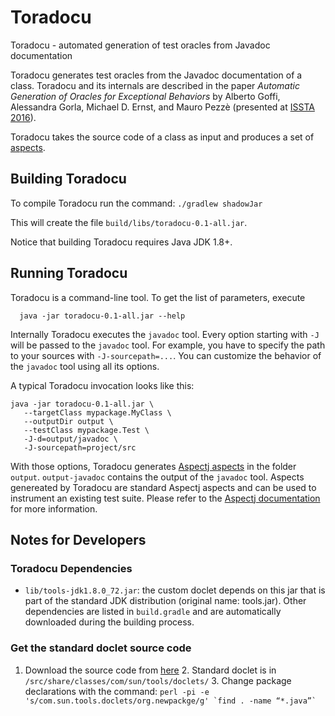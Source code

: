 # Toradocu
Toradocu - automated generation of test oracles from Javadoc documentation

Toradocu generates test oracles from the Javadoc documentation of a
class. Toradocu and its internals are described in the paper *Automatic
Generation of Oracles for Exceptional Behaviors* by Alberto Goffi, Alessandra
Gorla, Michael D. Ernst, and Mauro Pezzè (presented at [ISSTA 2016](https://issta2016.cispa.saarland)).

Toradocu takes the source code of a class as input and produces a set of
[aspects](https://eclipse.org/aspectj/).

## Building Toradocu
To compile Toradocu run the command: `./gradlew shadowJar`

This will create the file 
`build/libs/toradocu-0.1-all.jar`.

Notice that building Toradocu requires Java JDK 1.8+. 

## Running Toradocu
Toradocu is a command-line tool. To get the list of parameters, execute

      java -jar toradocu-0.1-all.jar --help

Internally Toradocu executes the `javadoc` tool. Every option starting with `-J`
will be passed to the `javadoc` tool. For example, you have to specify the path
to your sources with `-J-sourcepath=...`. You can customize the behavior of the
`javadoc` tool using all its options.

A typical Toradocu invocation looks like this:

    java -jar toradocu-0.1-all.jar \
       --targetClass mypackage.MyClass \
       --outputDir output \
       --testClass mypackage.Test \
       -J-d=output/javadoc \
       -J-sourcepath=project/src

With those options, Toradocu generates [Aspectj aspects](https://eclipse.org/aspectj/)
in the folder `output`. `output-javadoc` contains the output of the `javadoc`
tool. Aspects genereated by Toradocu are standard Aspectj aspects and can
be used to instrument an existing test suite. Please refer to the
[Aspectj documentation](https://eclipse.org/aspectj/doc/released/devguide/ajc-ref.html)
for more information.

## Notes for Developers

### Toradocu Dependencies
* `lib/tools-jdk1.8.0_72.jar`: the custom doclet depends on this jar that is
  part of the standard JDK distribution (original name: tools.jar).
  Other dependencies are listed in `build.gradle` and are automatically
  downloaded during the building process.

### Get the standard doclet source code
1. Download the source code from
   [here](http://hg.openjdk.java.net/jdk8/jdk8/langtools/tags)
   2. Standard doclet is in `/src/share/classes/com/sun/tools/doclets/`
   3. Change package declarations with the command:
      ``perl -pi -e 's/com.sun.tools.doclets/org.newpackge/g' `find . -name
      “*.java”` ``
